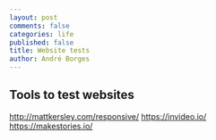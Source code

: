 ```yaml
---
layout: post
comments: false
categories: life
published: false
title: Website tests
author: André Borges
---
```

## Tools to test websites

http://mattkersley.com/responsive/
https://invideo.io/
https://makestories.io/